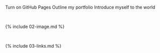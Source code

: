 Turn on GitHub Pages
Outline my portfolio
Introduce myself to the world

<br>

{% include 02-image.md %}

<br>

{% include 03-links.md %}

